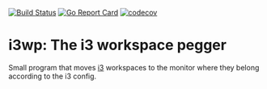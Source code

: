 [![Build Status](https://travis-ci.org/mdirkse/i3wp.svg?branch=master)](https://travis-ci.org/mdirkse/i3wp)
[![Go Report Card](https://goreportcard.com/badge/github.com/mdirkse/i3wp)](https://goreportcard.com/report/github.com/mdirkse/i3wp)
[![codecov](https://codecov.io/gh/mdirkse/i3wp/branch/master/graph/badge.svg)](https://codecov.io/gh/mdirkse/i3wp)

# i3wp: The i3 workspace pegger
Small program that moves [i3](https://i3wm.org) workspaces to the monitor where they belong according to the i3 config.
